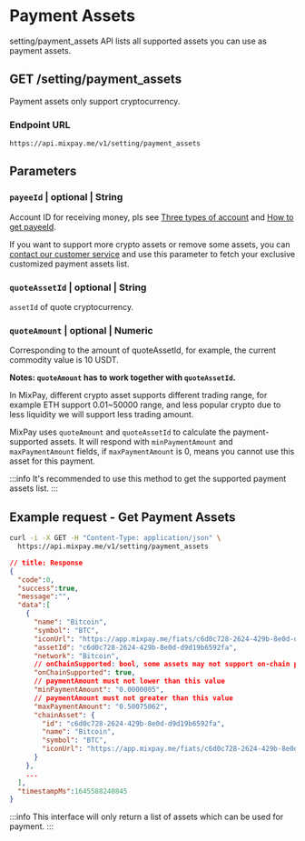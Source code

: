 # Payment Assets

setting/payment_assets API lists all supported assets you can use as payment assets.

## GET /setting/payment_assets

Payment assets only support cryptocurrency.

### Endpoint URL

```
https://api.mixpay.me/v1/setting/payment_assets
```

## Parameters

### `payeeId` | optional | String

Account ID for receiving money, pls see [Three types of account](/developers/guides/integration-verview#three-types-of-account) and [How to get payeeId](/developers/guides/integration-verview#payee-id).

If you want to support more crypto assets or remove some assets, you can [contact our customer service](/developers/guides/contact-customer-service) and use this parameter to fetch your exclusive customized payment assets list.

### `quoteAssetId` | optional | String

`assetId` of quote cryptocurrency. 

### `quoteAmount` | optional | Numeric

Corresponding to the amount of quoteAssetId, for example, the current commodity value is 10 USDT.

**Notes: `quoteAmount` has to work together with `quoteAssetId`.**

In MixPay, different crypto asset supports different trading range, for example ETH support 0.01~50000 range, and less popular crypto due to less liquidity we will support less trading amount. 

MixPay uses `quoteAmount` and `quoteAssetId` to calculate the payment-supported assets. It will respond with `minPaymentAmount` and `maxPaymentAmount`  fields, if `maxPaymentAmount` is 0, means you cannot use this asset for this payment.

:::info
It's recommended to use this method to get the supported payment assets list.
:::

## Example request - Get Payment Assets

```bash
curl -i -X GET -H "Content-Type: application/json" \
  https://api.mixpay.me/v1/setting/payment_assets
```


```json
// title: Response
{
  "code":0,
  "success":true,
  "message":"",
  "data":[
    {
      "name": "Bitcoin",
      "symbol": "BTC",
      "iconUrl": "https://app.mixpay.me/fiats/c6d0c728-2624-429b-8e0d-d9d19b6592fa.png",
      "assetId": "c6d0c728-2624-429b-8e0d-d9d19b6592fa",
      "network": "Bitcoin",
      // onChainSupported: bool, some assets may not support on-chain payment.
      "onChainSupported": true,
      // paymentAmount must not lower than this value
      "minPaymentAmount": "0.0000005",
      // paymentAmount must not greater than this value
      "maxPaymentAmount": "0.50075062",
      "chainAsset": {
        "id": "c6d0c728-2624-429b-8e0d-d9d19b6592fa",
        "name": "Bitcoin",
        "symbol": "BTC",
        "iconUrl": "https://app.mixpay.me/fiats/c6d0c728-2624-429b-8e0d-d9d19b6592fa.png"
      }
    },
    ...
  ],
  "timestampMs":1645588240845
}
```

:::info
This interface will only return a list of assets which can be used for payment.
:::
